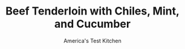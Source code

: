 ---
layout: ../../layouts/MarkdownPostLayout.astro
title: Beef Tenderloin with Chiles, Mint, and Cucumber
author: America's Test Kitchen
pubDate: 2023-03-15
description: "Hold the potatoes: This steak dinner is lighter—yet brighter and more flavorful—than others."
image_url: https://res.cloudinary.com/hksqkdlah/image/upload/ar_1:1,c_fill,dpr_2.0,f_auto,fl_lossy.progressive.strip_profile,g_faces:auto,q_auto:low,w_344/28955_sfs-beef-tenderloin-with-chiles-mint-and-cucumber-009
tags: ["Main Courses","Vegetables","Beef","Weeknight"]
calories: 
protein: 
carbohydrates: 
fats: 
fiber: 
ingredients: ["1/4 cup, lime juice (2 limes)","3 tablespoons, vegetable oil","2 tablespoons, fish sauce","2 tablespoons, minced fresh mint","1 tablespoon, sugar","1/2 teaspoon, black pepper","1 , seedless English cucumber, quartered lengthwise and sliced thin on bias","1 red, jalapeno chile, stemmed, halved, seeded, and sliced thin","24 - 32 ounces, center-cut filets mignons (4 fillets, 6- to 8-ounces each), 1 1/2 inches thick, trimmed","2 heads, Bibb lettuce, leaves separated"]
serves: 4
time: "30 minutes"
instructions: ["Whisk lime juice, 1 tablespoon oil, fish sauce, mint, sugar, and 1/2 teaspoon pepper together in bowl. Stir in cucumber and jalapeno; set aside.","Pat steaks dry with paper towels and season with salt and pepper. Heat remaining 2 tablespoons oil in 12-inch skillet over medium-high heat until just smoking. Cook steaks until well browned and meat registers 125 degrees (for medium-rare), about 5 minutes per side. Transfer to cutting board and tent with foil.","Arrange lettuce leaves on 4 individual plates. Using slotted spoon, divide cucumber mixture among plates. Slice each steak into 1/2-inch-thick slices and arrange alongside salad. Spoon cucumber marinade evenly over plates and season with salt. Serve."]
nutrition: undefined
notes: "Garnish with chopped salted dry-roasted peanuts, if desired."
---